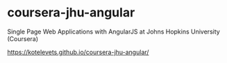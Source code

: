 # coursera-jhu-angular
Single Page Web Applications with AngularJS at Johns Hopkins University (Coursera)

https://kotelevets.github.io/coursera-jhu-angular/